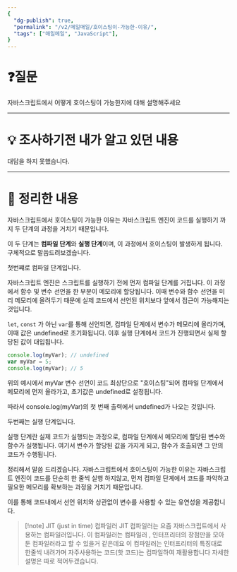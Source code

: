 ```yaml
---
{
  "dg-publish": true,
  "permalink": "/v2/메일매일/호이스팅이-가능한-이유/",
  "tags": ["매일메일", "JavaScript"],
}
---
```


# ❓질문

자바스크립트에서 어떻게 호이스팅이 가능한지에 대해 설명해주세요

---

# 💡 조사하기전 내가 알고 있던 내용

대답을 하지 못했습니다.

---

# 🏫 정리한 내용

자바스크립트에서 호이스팅이 가능한 이유는 자바스크립트 엔진이 코드를 실행하기 까지 두 단계의 과정을 거치기 때문입니다.

이 두 단계는 **컴파일 단계**와 **실행 단계**이며, 이 과정에서 호이스팅이 발생하게 됩니다. 구체적으로 말씀드려보겠습니다.

첫번쨰로 컴파일 단계입니다.

자바스크립트 엔진은 스크립트를 실행하기 전에 먼저 컴파일 단계를 거칩니다. 이 과정에서 함수 및 변수 선언을 한 부분이 메모리에 할당됩니다. 이때 변수와 함수 선언을 미리 메모리에 올려두기 때문에 실제 코드에서 선언된 위치보다 앞에서 접근이 가능해지는 것입니다.

`let`, `const` 가 아닌 `var`를 통해 선언되면, 컴파일 단계에서 변수가 메모리에 올라가며, 이때 값은 undefined로 초기화됩니다. 이후 실행 단계에서 코드가 진행되면서 실제 할당된 값이 대입됩니다.

```js
console.log(myVar); // undefined
var myVar = 5;
console.log(myVar); // 5
```

위의 예시에서 myVar 변수 선언이 코드 최상단으로 "호이스팅"되어 컴파일 단계에서 메모리에 먼저 올라가고, 초기값은 undefined로 설정됩니다.

따라서 console.log(myVar)의 첫 번째 출력에서 undefined가 나오는 것입니다.

두번째는 실행 단계입니다.

실행 단계란 실제 코드가 실행되는 과정으로, 컴파일 단계에서 메모리에 할당된 변수와 함수가 실행됩니다. 여기서 변수가 할당된 값을 가지게 되고, 함수가 호출되면 그 안의 코드가 수행됩니다.

정리해서 말씀 드리겠습니다. 자바스크립트에서 호이스팅이 가능한 이유는 자바스크립트 엔진이 코드를 단순히 한 줄씩 실행 하지않고, 먼저 컴파일 단계에서 코드를 파악하고 필요한 메모리를 확보하는 과정을 거치기 때문입니다.

이를 통해 코드내에서 선언 위치와 상관없이 변수를 사용할 수 있는 유연성을 제공합니다.

> [!note] JIT (just in time) 컴파일러
> JIT 컴파일러는 요즘 자바스크립트에서 사용하는 컴파일러입니다.
> 이 컴파일러는 컴파일러 , 인터프리터의 장점만을 모아둔 컴파일러라고 할 수 있을거 같은데요
> 이 컴파일러는 인터프리터의 특징대로 한줄씩 내려가며 자주사용하는 코드(핫 코드)는 컴파일하여 재활용합니다 자세한 설명은 따로 적어두겠습니다.
